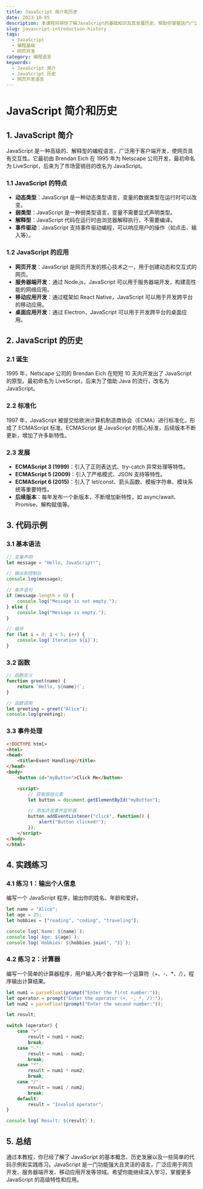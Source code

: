 ```yaml
---
title: JavaScript 简介和历史
date: 2023-10-05
description: 本课程将带你了解JavaScript的基础知识及其发展历史，帮助你掌握这门广泛应用于网页开发的编程语言。
slug: javascript-introduction-history
tags:
  - JavaScript
  - 编程基础
  - 网页开发
category: 编程语言
keywords:
  - JavaScript 简介
  - JavaScript 历史
  - 网页开发语言
---
```


# JavaScript 简介和历史

## 1. JavaScript 简介

JavaScript 是一种高级的、解释型的编程语言，广泛用于客户端开发，使网页具有交互性。它最初由 Brendan Eich 在 1995 年为 Netscape 公司开发，最初命名为 LiveScript，后来为了市场营销目的改名为 JavaScript。

### 1.1 JavaScript 的特点

- **动态类型**：JavaScript 是一种动态类型语言，变量的数据类型在运行时可以改变。
- **弱类型**：JavaScript 是一种弱类型语言，变量不需要显式声明类型。
- **解释型**：JavaScript 代码在运行时由浏览器解释执行，不需要编译。
- **事件驱动**：JavaScript 支持事件驱动编程，可以响应用户的操作（如点击、输入等）。

### 1.2 JavaScript 的应用

- **网页开发**：JavaScript 是网页开发的核心技术之一，用于创建动态和交互式的网页。
- **服务器端开发**：通过 Node.js，JavaScript 可以用于服务器端开发，构建高性能的网络应用。
- **移动应用开发**：通过框架如 React Native，JavaScript 可以用于开发跨平台的移动应用。
- **桌面应用开发**：通过 Electron，JavaScript 可以用于开发跨平台的桌面应用。

## 2. JavaScript 的历史

### 2.1 诞生

1995 年，Netscape 公司的 Brendan Eich 在短短 10 天内开发出了 JavaScript 的原型。最初命名为 LiveScript，后来为了借助 Java 的流行，改名为 JavaScript。

### 2.2 标准化

1997 年，JavaScript 被提交给欧洲计算机制造商协会（ECMA）进行标准化，形成了 ECMAScript 标准。ECMAScript 是 JavaScript 的核心标准，后续版本不断更新，增加了许多新特性。

### 2.3 发展

- **ECMAScript 3 (1999)**：引入了正则表达式、try-catch 异常处理等特性。
- **ECMAScript 5 (2009)**：引入了严格模式、JSON 支持等特性。
- **ECMAScript 6 (2015)**：引入了 let/const、箭头函数、模板字符串、模块系统等重要特性。
- **后续版本**：每年发布一个新版本，不断增加新特性，如 async/await、Promise、解构赋值等。

## 3. 代码示例

### 3.1 基本语法

```javascript
// 变量声明
let message = "Hello, JavaScript!";

// 输出到控制台
console.log(message);

// 条件语句
if (message.length > 0) {
    console.log("Message is not empty.");
} else {
    console.log("Message is empty.");
}

// 循环
for (let i = 0; i < 5; i++) {
    console.log(`Iteration ${i}`);
}
```

### 3.2 函数

```javascript
// 函数定义
function greet(name) {
    return `Hello, ${name}!`;
}

// 函数调用
let greeting = greet("Alice");
console.log(greeting);
```

### 3.3 事件处理

```html
<!DOCTYPE html>
<html>
<head>
    <title>Event Handling</title>
</head>
<body>
    <button id="myButton">Click Me</button>

    <script>
        // 获取按钮元素
        let button = document.getElementById("myButton");

        // 添加点击事件监听器
        button.addEventListener("click", function() {
            alert("Button clicked!");
        });
    </script>
</body>
</html>
```

## 4. 实践练习

### 4.1 练习 1：输出个人信息

编写一个 JavaScript 程序，输出你的姓名、年龄和爱好。

```javascript
let name = "Alice";
let age = 25;
let hobbies = ["reading", "coding", "traveling"];

console.log(`Name: ${name}`);
console.log(`Age: ${age}`);
console.log(`Hobbies: ${hobbies.join(", ")}`);
```

### 4.2 练习 2：计算器

编写一个简单的计算器程序，用户输入两个数字和一个运算符（+、-、*、/），程序输出计算结果。

```javascript
let num1 = parseFloat(prompt("Enter the first number:"));
let operator = prompt("Enter the operator (+, -, *, /):");
let num2 = parseFloat(prompt("Enter the second number:"));

let result;

switch (operator) {
    case "+":
        result = num1 + num2;
        break;
    case "-":
        result = num1 - num2;
        break;
    case "*":
        result = num1 * num2;
        break;
    case "/":
        result = num1 / num2;
        break;
    default:
        result = "Invalid operator";
}

console.log(`Result: ${result}`);
```

## 5. 总结

通过本教程，你已经了解了 JavaScript 的基本概念、历史发展以及一些简单的代码示例和实践练习。JavaScript 是一门功能强大且灵活的语言，广泛应用于网页开发、服务器端开发、移动应用开发等领域。希望你能继续深入学习，掌握更多 JavaScript 的高级特性和应用。